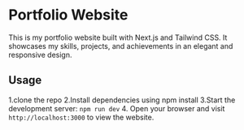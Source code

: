# Portfolio Website

This is my portfolio website built with Next.js and Tailwind CSS. It showcases my skills, projects, and achievements in an elegant and responsive design.


## Usage
1.clone the repo
2.Install dependencies using npm install
3.Start the development server: `npm run dev`
4. Open your browser and visit `http://localhost:3000` to view the website.



